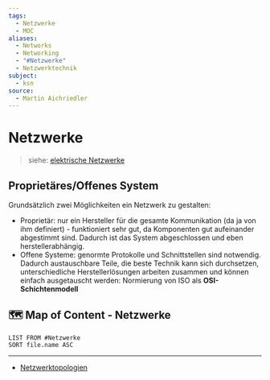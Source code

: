 ```yaml
---
tags:
  - Netzwerke
  - MOC
aliases:
  - Networks
  - Networking
  - "#Netzwerke"
  - Netzwerktechnik
subject:
  - ksn
source:
  - Martin Aichriedler
---
```


# Netzwerke

> siehe: [elektrische Netzwerke](../Elektrotechnik/Lineare%20Elektrische%20Netzwerke.md)

## Proprietäres/Offenes System

Grundsätzlich zwei Möglichkeiten ein Netzwerk zu gestalten:

- Proprietär: nur ein Hersteller für die gesamte Kommunikation (da ja von ihm definiert) - funktioniert sehr gut, da Komponenten gut aufeinander abgestimmt sind. Dadurch ist das System abgeschlossen und eben herstellerabhängig.
- Offene Systeme: genormte Protokolle und Schnittstellen sind notwendig. Dadurch austauschbare Teile, die beste Technik kann sich durchsetzen, unterschiedliche Herstellerlösungen arbeiten zusammen und können einfach ausgetauscht werden: Normierung von ISO als **OSI-Schichtenmodell**


## 🗺️ Map of Content - Netzwerke

```dataview
LIST FROM #Netzwerke 
SORT file.name ASC
```

---

- [Netzwerktopologien](Netzwerktopologien.md)